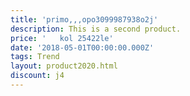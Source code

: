 ```yaml
---
title: 'primo,,,opo3099987938o2j'
description: This is a second product.
price: '   kol 25422le'
date: '2018-05-01T00:00:00.000Z'
tags: Trend
layout: product2020.html
discount: j4
---
```


